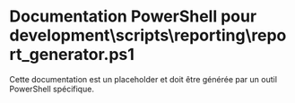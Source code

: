 # Documentation PowerShell pour development\scripts\reporting\report_generator.ps1

Cette documentation est un placeholder et doit être générée par un outil PowerShell spécifique.
